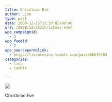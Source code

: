 ```yaml
---
title: Christmas Eve
author: Lisa
type: post
date: 2008-12-25T12:50:05+00:00
url: /2008/12/25/christmas-eve/
wpo_campaignid:
  - 2
wpo_feedid:
  - 2
wpo_sourcepermalink:
  - http://lisablevins.tumblr.com/post/66675583
categories:
  - lisa
  - tumblr

---
```

![][1]

Christmas Eve

 [1]: /wp-o-matic/cache/d8426_xMgN4OQMFhwdka1iwzAvb2zeo1_500.jpg
